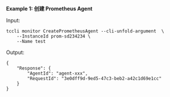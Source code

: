 **Example 1: 创建 Prometheus Agent**



Input: 

```
tccli monitor CreatePrometheusAgent --cli-unfold-argument  \
    --InstanceId prom-sd234234 \
    --Name test
```

Output: 
```
{
    "Response": {
        "AgentId": "agent-xxx",
        "RequestId": "3e0dff9d-9ed5-47c3-beb2-a42c1d69e1cc"
    }
}
```

